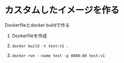 # カスタムしたイメージを作る

Dockerfileとdocker buildで作る

1. Dockerfileを作成

2. `docker build -t test:v1 .`

3. `docker run --name test -p 8080:80 test:v1`